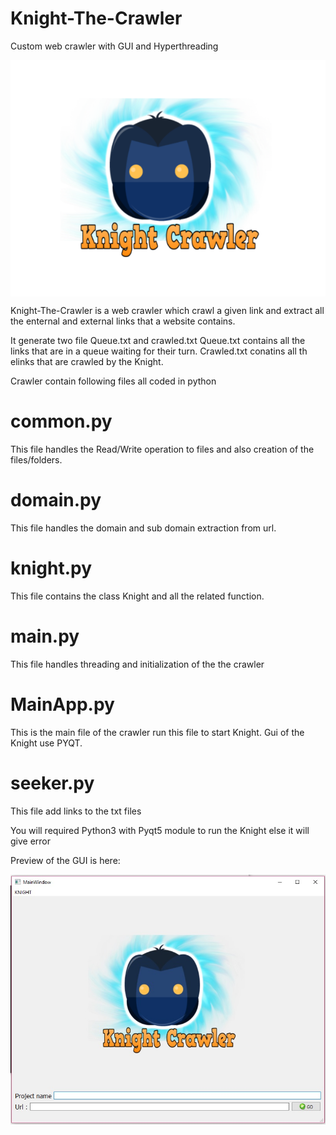 # Knight-The-Crawler
Custom web crawler with GUI and Hyperthreading

<img src="Knight%20the%20webcrawler/icon/logo.png" align= "middle">

Knight-The-Crawler is a web crawler which crawl a given link and extract all the enternal and external links that a website contains.


It generate two file Queue.txt and crawled.txt 
Queue.txt contains all the links that are in a queue waiting for their turn.
Crawled.txt conatins all th elinks that are crawled by the Knight.
 
Crawler contain following files all coded in python

# common.py
This file handles the Read/Write operation to files and also creation of the files/folders.

# domain.py
This file handles the domain and sub domain extraction from url.

# knight.py
This file contains the class Knight and all the related function.

# main.py
This file handles threading and initialization of the the crawler

# MainApp.py
This is the main file of the crawler run this file to start Knight.
Gui of the Knight use PYQT.

# seeker.py
This file add links to the txt files 



You will required Python3 with Pyqt5 module to run the Knight else it will give error



Preview of the GUI is here:

<img src="Knight%20the%20webcrawler/icon/preview.jpg" align= "middle">